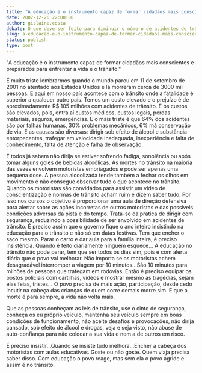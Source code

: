```yaml
---
title: "A educação é o instrumento capaz de formar cidadãos mais conscientes e preparados para enfrentar a vida e o trânsito."
date: 2007-12-26 22:00:00
author: gislaine.costa
debate: O que deve ser feito para diminuir o número de acidentes de trânsito no Brasil?
slug: a-educacao-e-o-instrumento-capaz-de-formar-cidadaos-mais-conscientes-e-preparados-para-enfrentar-a-vida-e-o-transito
status: publish 
type: post
---
```


"A educação é o instrumento capaz de formar cidadãos mais conscientes e preparados para enfrentar a vida e o trânsito."  

É muito triste lembrarmos quando o mundo parou em 11 de setembro de 2001 no atentado aos Estados Unidos e lá morreram cerca de 3000 mil pessoas. E aqui em nosso país acontece com o trânsito onde a fatalidade é superior a qualquer outro país. Temos um custo elevado e o prejuízo é de aproximadamente R$ 105 milhões com acidentes de trânsito. E os custos são elevados, pois, entra aí custos médicos, custos legais, perdas materiais, seguros, emergências. E o mais triste é que 64% dos acidentes são por falhas humanas, 30% problemas mecânicos, 6% má conservação de via. E as causas são diversas: dirigir sob efeito de álcool e substância entorpecentes, trafegar em velocidade inadequada, inexperiência e falta de conhecimento, falta de atenção e falha de observação.   

E todos já sabem não dirija se estiver sofrendo fadiga, sonolência ou após tomar alguns goles de bebidas alcoólicas. As mortes no trânsito na maioria das vezes envolvem motoristas embriagados e pode ser apenas uma pequena dose. A pessoa alcoolizada tende também a fechar os olhos em movimento e não consegue observar tudo o que acontece no trânsito. Quando os motoristas são convidados para assistir um vídeo de conscientização e normas de trânsito acham ruim e dizem saber tudo. Por isso nos cursos o objetivo é proporcionar uma aula de direção defensiva para alertar sobre as ações incorretas de outros motoristas e das possíveis condições adversas da pista e do tempo. Trata-se da prática de dirigir com segurança, reduzindo a possibilidade de ser envolvido em acidentes de trânsito. É preciso assim que o governo fique o ano inteiro insistindo na educação para o trânsito e não só em datas festivas. Tem que encher o saco mesmo. Parar o carro e dar aula para a família inteira, é preciso insistência. Quando é feito diariamente ninguém esquece... A educação no trânsito não pode parar, tem que ser todos os dias sim, pois é com alerta diária que o povo vai melhorar. Não importa se os motoristas achem desagradável interromper a viagem por 10 minutos...São 10 minutos para milhões de pessoas que trafegam em rodovias. Então é preciso equipar os postos policiais com cartilhas, vídeos e mostrar mesmo as tragédias, sejam elas feias, tristes... O povo precisa de mais ação, participação, desde cedo incutir na cabeça das crianças de quem corre demais morre sim. E que a morte é para sempre, a vida não volta mais.  

Que as pessoas conheçam as leis de trânsito, use o cinto de segurança, conheça os eu próprio veículo, mantenha seu veículo sempre em boas condições de funcionamento, não aceite desafios e provocações, não dirija cansado, sob efeito de álcool e drogas, veja e seja visto, não abuse de auto-confiança para não colocar a sua vida e nem a de outros em risco.  

É preciso insistir...Quando se insiste tudo melhora...Encher a cabeça dos motoristas com aulas educativas. Goste ou não goste. Quem viaja precisa saber disso. Com educação o povo reage, mas sem ela o povo agride e assim é no trânsito.  

  

  

  

  

  

  

